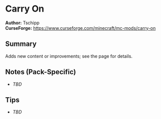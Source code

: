 # Carry On

**Author:** Tschipp  
**CurseForge:** https://www.curseforge.com/minecraft/mc-mods/carry-on

## Summary
Adds new content or improvements; see the page for details.

## Notes (Pack-Specific)
- _TBD_

## Tips
- _TBD_

